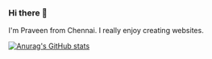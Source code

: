 ### Hi there 👋


I'm Praveen from Chennai. I really enjoy creating websites.

[![Anurag's GitHub stats](https://github-readme-stats.vercel.app/api?username=praveenpugazh)](https://github.com/anuraghazra/github-readme-stats)

<!--
**praveenpugazh/praveenpugazh** is a ✨ _special_ ✨ repository because its `README.md` (this file) appears on your GitHub profile.

Here are some ideas to get you started:

- 🔭 I’m currently working on ...
- 🌱 I’m currently learning ...
- 👯 I’m looking to collaborate on ...
- 🤔 I’m looking for help with ...
- 💬 Ask me about ...
- 📫 How to reach me: ...
- 😄 Pronouns: ...
- ⚡ Fun fact: ...
-->
